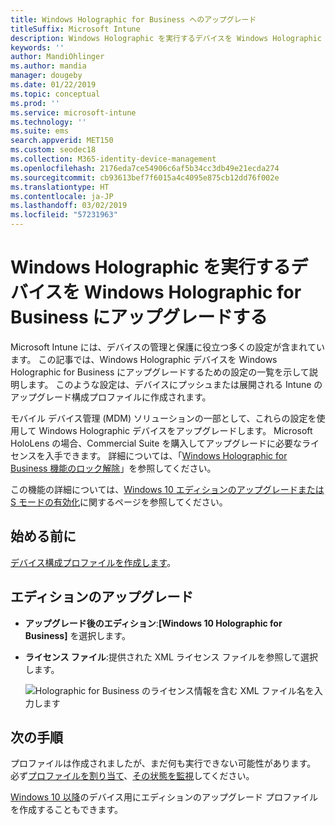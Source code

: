 ```yaml
---
title: Windows Holographic for Business へのアップグレード
titleSuffix: Microsoft Intune
description: Windows Holographic を実行するデバイスを Windows Holographic for Business にアップグレードする方法について説明します
keywords: ''
author: MandiOhlinger
ms.author: mandia
manager: dougeby
ms.date: 01/22/2019
ms.topic: conceptual
ms.prod: ''
ms.service: microsoft-intune
ms.technology: ''
ms.suite: ems
search.appverid: MET150
ms.custom: seodec18
ms.collection: M365-identity-device-management
ms.openlocfilehash: 2176eda7ce54906c6af5b34cc3db49e21ecda274
ms.sourcegitcommit: cb93613bef7f6015a4c4095e875cb12dd76f002e
ms.translationtype: HT
ms.contentlocale: ja-JP
ms.lasthandoff: 03/02/2019
ms.locfileid: "57231963"
---
```

# <a name="upgrade-devices-running-windows-holographic-to-windows-holographic-for-business"></a>Windows Holographic を実行するデバイスを Windows Holographic for Business にアップグレードする

Microsoft Intune には、デバイスの管理と保護に役立つ多くの設定が含まれています。 この記事では、Windows Holographic デバイスを Windows Holographic for Business にアップグレードするための設定の一覧を示して説明します。 このような設定は、デバイスにプッシュまたは展開される Intune のアップグレード構成プロファイルに作成されます。

モバイル デバイス管理 (MDM) ソリューションの一部として、これらの設定を使用して Windows Holographic デバイスをアップグレードします。 Microsoft HoloLens の場合、Commercial Suite を購入してアップグレードに必要なライセンスを入手できます。 詳細については、「[Windows Holographic for Business 機能のロック解除](https://docs.microsoft.com/hololens/hololens-upgrade-enterprise)」を参照してください。

この機能の詳細については、[Windows 10 エディションのアップグレードまたは S モードの有効化](edition-upgrade-configure-windows-10.md)に関するページを参照してください。

## <a name="before-you-begin"></a>始める前に

[デバイス構成プロファイルを作成します](edition-upgrade-configure-windows-10.md#create-the-profile)。

## <a name="edition-upgrade"></a>エディションのアップグレード

- **アップグレード後のエディション**:**[Windows 10 Holographic for Business]** を選択します。
- **ライセンス ファイル**:提供された XML ライセンス ファイルを参照して選択します。

  ![Holographic for Business のライセンス情報を含む XML ファイル名を入力します](media/Holographic-edition-upgrade.png)
 
## <a name="next-steps"></a>次の手順

プロファイルは作成されましたが、まだ何も実行できない可能性があります。 必ず[プロファイルを割り当て](device-profile-assign.md)、[その状態を監視](device-profile-monitor.md)してください。

[Windows 10 以降](edition-upgrade-windows-settings.md)のデバイス用にエディションのアップグレード プロファイルを作成することもできます。
